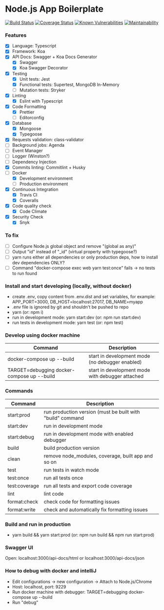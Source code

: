 # Node.js App Boilerplate

[![Build Status](https://travis-ci.org/kryz81/koa-ts-boilerplate.svg?branch=master)](https://travis-ci.org/kryz81/koa-ts-boilerplate.svg?branch=master)
[![Coverage Status](https://coveralls.io/repos/github/kryz81/koa-ts-boilerplate/badge.svg)](https://coveralls.io/github/kryz81/koa-ts-boilerplate)
[![Known Vulnerabilities](https://snyk.io/test/github/kryz81/koa-ts-boilerplate/badge.svg?targetFile=package.json)](https://snyk.io/test/github/kryz81/koa-ts-boilerplate?targetFile=package.json)
[![Maintainability](https://api.codeclimate.com/v1/badges/8d8e2c9b9ef9ad495e72/maintainability)](https://codeclimate.com/github/kryz81/koa-ts-boilerplate/maintainability)

### Features

- [x] Language: Typescript
- [x] Framework: Koa
- [x] API Docs: Swagger + Koa Docs Generator
  - [x] Swagger
  - [x] Koa Swagger Decorator
- [x] Testing
  - [x] Unit tests: Jest
  - [x] Functional tests: Supertest, MongoDB In-Memory
  - [ ] Mutation tests: Stryker
- [x] Linting
  - [x] Eslint with Typescript
- [x] Code Formatting
  - [x] Prettier
  - [ ] Editorconfig
- [x] Database
  - [x] Mongoose
  - [x] Typegoose
- [x] Requests validation: class-validator
- [ ] Background jobs: Agenda
- [ ] Event Manager
- [ ] Logger (Winston?)
- [ ] Dependency Injection
- [x] Commits linting: Commitlint + Husky
- [ ] Docker
  - [x] Development environment
  - [ ] Production environment
- [x] Continuous Integration
  - [x] Travis CI
  - [x] Coveralls
- [x] Code quality check
  - [x] Code Climate
- [x] Security Check
  - [x] Snyk

### To fix

- [ ] Configure Node.js global object and remove "(global as any)"
- [ ] Output "id" instead of "\_id" (virtual property with typegoose?)
- [ ] yarn runs either all dependencies or only production deps, how to install dev dependencies ONLY?
- [ ] Command "docker-compose exec web yarn test:once" fails -> no tests to run found

### Install and start developing (locally, without docker)

- create .env, copy content from .env.dist and set variables, for example: APP_PORT=3000, DB_HOST=localhost:27017, DB_NAME=myapp
- .env file is ignored by git and shouldn't be pushed to repo
- yarn (or: npm i)
- run in development mode: yarn start:dev (or: npm run start:dev)
- run tests in development mode: yarn test (or: npm test)

### Develop using docker machine

| Command                                    | Description                                      |
| ------------------------------------------ | ------------------------------------------------ |
| docker-compose up --build                  | start in development mode (no debugger enabled)  |
| TARGET=debugging docker-compose up --build | start in development mode with debugger attached |

### Commands

| Command       | Description                                                |
| ------------- | ---------------------------------------------------------- |
| start:prod    | run production version (must be built with "build" command |
| start:dev     | run in development mode                                    |
| start:debug   | run in development mode with enabled debugger              |
| build         | build production version                                   |
| clean         | remove node_modules, coverage, built app and so on         |
| test          | run tests in watch mode                                    |
| test:once     | run all tests once                                         |
| test:coverage | run all tests and export code coverage                     |
| lint          | lint code                                                  |
| format:check  | check code for formatting issues                           |
| format:write  | check and automatically fix formatting issues              |

### Build and run in production

- yarn build && yarn start:prod (or: npm run build && npm run start:prod)

### Swagger UI

Open: localhost:3000/api-docs/html or localhost:3000/api-docs/json

### How to debug with docker and intelliJ

- Edit configurations -> new configuration -> Attach to Node.js/Chrome
- Host: localhost, port: 9229
- Run docker machine with debugger: TARGET=debugging docker-compose up --build
- Run "debug"
